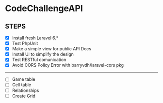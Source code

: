 # CodeChallengeAPI

## STEPS
- [x] Install fresh Laravel 6.*
- [x] Test PhpUnit
- [x] Make a simple view for public API Docs 
- [x] Install UI to simplify the design
- [x] Test RESTful comunication
- [x] Avoid CORS Policy Error with barryvdh/laravel-cors pkg
-----
- [ ] Game table
- [ ] Cell table
- [ ] Relationships
- [ ] Create Grid
